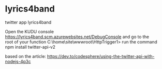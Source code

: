 # lyrics4band
twitter app lyrics4band 

Open the KUDU console 
  https://lyrics4band.scm.azurewebsites.net/DebugConsole
and go to the root of your function
  C:\home\site\wwwroot\HttpTrigger1>
run the command
  npm install twitter-api-v2



based on the article: https://dev.to/codesphere/using-the-twitter-api-with-nodejs-4p3c
